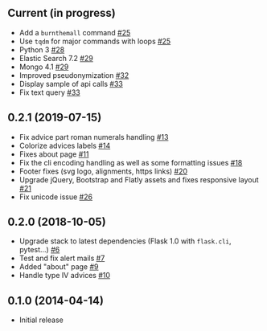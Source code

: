 ## Current (in progress)

- Add a `burnthemall` command [#25](https://github.com/etalab/cada.data.gouv.fr/pull/25)
- Use `tqdm` for major commands with loops [#25](https://github.com/etalab/cada.data.gouv.fr/pull/25)
- Python 3 [#28](https://github.com/etalab/cada.data.gouv.fr/pull/28)
- Elastic Search 7.2 [#29](https://github.com/etalab/cada.data.gouv.fr/pull/29)
- Mongo 4.1 [#29](https://github.com/etalab/cada.data.gouv.fr/pull/29)
- Improved pseudonymization [#32](https://github.com/etalab/cada.data.gouv.fr/pull/32)
- Display sample of api calls [#33](https://github.com/etalab/cada.data.gouv.fr/pull/33)
- Fix text query [#33](https://github.com/etalab/cada.data.gouv.fr/pull/33)


## 0.2.1 (2019-07-15)

- Fix advice part roman numerals handling [#13](https://github.com/etalab/cada/pull/13)
- Colorize advices labels [#14](https://github.com/etalab/cada/pull/14)
- Fixes about page [#11](https://github.com/etalab/cada/pull/11)
- Fix the cli encoding handling as well as some formatting issues [#18](https://github.com/etalab/cada/pull/18)
- Footer fixes (svg logo, alignments, https links) [#20](https://github.com/etalab/cada/pull/20)
- Upgrade jQuery, Bootstrap and Flatly assets and fixes responsive layout [#21](https://github.com/etalab/cada/pull/21)
- Fix unicode issue [#26](https://github.com/etalab/cada.data.gouv.fr/pull/26)

## 0.2.0 (2018-10-05)

- Upgrade stack to latest dependencies (Flask 1.0 with `flask.cli`, pytest...) [#6](https://github.com/etalab/cada/pull/6)
- Test and fix alert mails [#7](https://github.com/etalab/cada/pull/7)
- Added "about" page [#9](https://github.com/etalab/cada/pull/9)
- Handle type IV advices [#10](https://github.com/etalab/cada/pull/10)

## 0.1.0 (2014-04-14)

- Initial release
